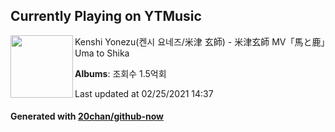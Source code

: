 ## Currently Playing on YTMusic

[<img align="left" width="100" src="https://i.ytimg.com/vi/ptnYBctoexk/sddefault.jpg?sqp=-oaymwEWCJADEOEBIAQqCghqEJQEGHgg6AJIWg&rs">](https://music.youtube.com/watch?v=ptnYBctoexk)

Kenshi Yonezu(켄시 요네즈/米津 玄師) - 米津玄師 MV「馬と鹿」Uma to Shika

**Albums**: 조회수 1.5억회

Last updated at 02/25/2021 14:37

#### Generated with [20chan/github-now](https://github.com/20chan/github-now)


<!--
**20chan/20chan** is a ✨ _special_ ✨ repository because its `README.md` (this file) appears on your GitHub profile.

Here are some ideas to get you started:

- 🔭 I’m currently working on ...
- 🌱 I’m currently learning ...
- 👯 I’m looking to collaborate on ...
- 🤔 I’m looking for help with ...
- 💬 Ask me about ...
- 📫 How to reach me: ...
- 😄 Pronouns: ...
- ⚡ Fun fact: ...
-->
